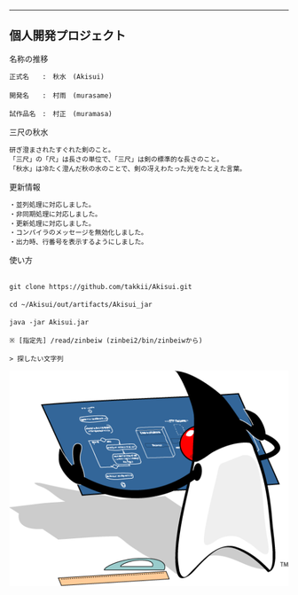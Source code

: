 ------------------------------------------------------------------------
個人開発プロジェクト
------------------------------------------------------------------------

名称の推移

```txt
正式名　　:　秋水　(Akisui)

開発名　　:　村雨　(murasame)

試作品名　:　村正　(muramasa)
```

三尺の秋水

```txt
研ぎ澄まされたすぐれた剣のこと。
「三尺」の「尺」は長さの単位で、「三尺」は剣の標準的な長さのこと。
「秋水」は冷たく澄んだ秋の水のことで、剣の冴えわたった光をたとえた言葉。
```

更新情報

```txt
・並列処理に対応しました。
・非同期処理に対応しました。
・更新処理に対応しました。
・コンパイラのメッセージを無効化しました。
・出力時、行番号を表示するようにしました。
```

使い方

```text

git clone https://github.com/takkii/Akisui.git

cd ~/Akisui/out/artifacts/Akisui_jar

java -jar Akisui.jar

※ [指定先] /read/zinbeiw (zinbei2/bin/zinbeiwから)

> 探したい文字列

```

![Dukeロゴ](https://github.com/takkii/Akisui/blob/master/image/Duke_Blueprint.gif)